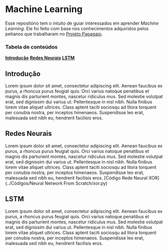 # Machine Learning
Esse repositório tem o intuito de guiar interessados em aprender *Machine Learning*. 
Ele foi feito com base nos conhecimentos adquiridos pelos petianos que trabalharam no [Projeto Papagaio](https://github.com/petcomputacaoufrgs/papagaio).
### Tabela de conteúdos
**[Introdução](#introdução)**
**[Redes Neurais](#redes-neurais)**
**[LSTM](#lstm)**

## Introdução
Lorem ipsum dolor sit amet, consectetur adipiscing elit. Aenean faucibus ex purus, a rhoncus purus feugiat quis. 
Orci varius natoque penatibus et magnis dis parturient montes, nascetur ridiculus mus. Sed molestie volutpat erat, sed dignissim dui varius ut. Pellentesque in nisl nibh. Nulla finibus lorem vitae aliquet ultrices. 
Class aptent taciti sociosqu ad litora torquent per conubia nostra, per inceptos himenaeos. 
Suspendisse leo erat, malesuada sed nibh eu, hendrerit facilisis eros.


## Redes Neurais
Lorem ipsum dolor sit amet, consectetur adipiscing elit. Aenean faucibus ex purus, a rhoncus purus feugiat quis. 
Orci varius natoque penatibus et magnis dis parturient montes, nascetur ridiculus mus. Sed molestie volutpat erat, sed dignissim dui varius ut. Pellentesque in nisl nibh. Nulla finibus lorem vitae aliquet ultrices. 
Class aptent taciti sociosqu ad litora torquent per conubia nostra, per inceptos himenaeos. 
Suspendisse leo erat, malesuada sed nibh eu, hendrerit facilisis eros.
[Código Rede Neural XOR](../Códigos/Neural Network From Scratch/xor.py)


## LSTM
Lorem ipsum dolor sit amet, consectetur adipiscing elit. Aenean faucibus ex purus, a rhoncus purus feugiat quis. 
Orci varius natoque penatibus et magnis dis parturient montes, nascetur ridiculus mus. Sed molestie volutpat erat, sed dignissim dui varius ut. Pellentesque in nisl nibh. Nulla finibus lorem vitae aliquet ultrices. 
Class aptent taciti sociosqu ad litora torquent per conubia nostra, per inceptos himenaeos. 
Suspendisse leo erat, malesuada sed nibh eu, hendrerit facilisis eros.